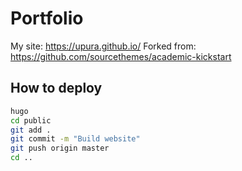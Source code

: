 # Portfolio

My site: https://upura.github.io/
Forked from: https://github.com/sourcethemes/academic-kickstart

## How to deploy

```bash
hugo
cd public
git add .
git commit -m "Build website"
git push origin master
cd ..
```
